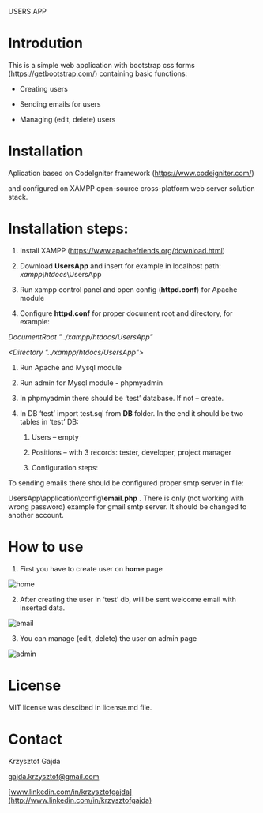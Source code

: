 USERS APP

Introdution
===========

This is a simple web application with bootstrap css forms
(<https://getbootstrap.com/>) containing basic functions:

-   Creating users

-   Sending emails for users

-   Managing (edit, delete) users

Installation
===========

Aplication based on CodeIgniter framework (<https://www.codeigniter.com/>)

and configured on XAMPP open-source cross-platform web server solution stack.

Installation steps:
===================

1.  Install XAMPP (<https://www.apachefriends.org/download.html>)

2.  Download **UsersApp** and insert for example in localhost path:
    *xampp\\htdocs*\\UsersApp

3.  Run xampp control panel and open config (**httpd.conf**) for Apache module

4.  Configure **httpd.conf** for proper document root and directory, for
    example:

*DocumentRoot "../xampp/htdocs/UsersApp"*

*\<Directory "../xampp/htdocs/UsersApp"\>*

1.  Run Apache and Mysql module

2.  Run admin for Mysql module - phpmyadmin

3.  In phpmyadmin there should be ‘test’ database. If not – create.

4.  In DB ‘test’ import test.sql from **DB** folder. In the end it should be two
    tables in ‘test’ DB:

    1.  Users – empty

    2.  Positions – with 3 records: tester, developer, project manager

    3.  Configuration steps:

To sending emails there should be configured proper smtp server in file:

UsersApp\\application\\config\\**email.php** . There is only (not working with
wrong password) example for gmail smtp server. It should be changed to another
account.

How to use
==========

1.  First you have to create user on **home** page

![home](https://user-images.githubusercontent.com/51199020/58703165-11546a00-83a8-11e9-8733-688f9dd90f00.jpg)

2.  After creating the user in ‘test’ db, will be sent welcome email with
    inserted data.

![email](https://user-images.githubusercontent.com/51199020/58703116-e79b4300-83a7-11e9-970d-718f592dae40.JPG)

3.  You can manage (edit, delete) the user on admin page

![admin](https://user-images.githubusercontent.com/51199020/58702653-a8b8bd80-83a6-11e9-8a07-717da92cab12.jpg)

License
=======

MIT license was descibed in license.md file.

Contact
=======

Krzysztof Gajda

<gajda.krzysztof@gmail.com>

[www.linkedin.com/in/krzysztofgajda](http://www.linkedin.com/in/krzysztofgajda)
